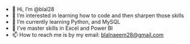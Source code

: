 - 👋 Hi, I’m @blal28
- 👀 I’m interested in learning how to code and then sharpen those skills 
- 🌱 I’m currently learning Python, and MySQL
- 💞️ I’ve master skills in Excel and Power BI
- 📫 How to reach me is by my email: blalnaeem28@gmail.com

<!---
blal28/blal28 is a ✨ special ✨ repository because its `README.md` (this file) appears on your GitHub profile.
You can click the Preview link to take a look at your changes.
--->

